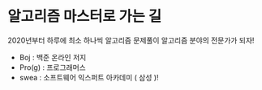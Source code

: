 # 알고리즘 마스터로 가는 길
2020년부터 하루에 최소 하나씩 알고리즘 문제풀이
알고리즘 분야의 전문가가 되자!

- Boj : 백준 온라인 저지
- Pro(g) : 프로그래머스
- swea : 소프트웨어 익스퍼트 아카데미 ( 삼성 )!
